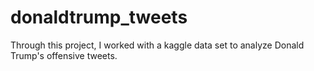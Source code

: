 # donaldtrump_tweets
Through this project, I worked with a kaggle data set to analyze Donald Trump's offensive tweets. 
